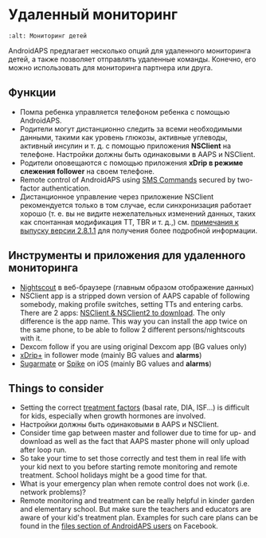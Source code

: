 # Удаленный мониторинг

```{image} ../images/KidsMonitoring.png
:alt: Мониторинг детей
```

AndroidAPS предлагает несколько опций для удаленного мониторинга детей, а также позволяет отправлять удаленные команды. Конечно, его можно использовать для мониторинга партнера или друга.

## Функции

- Помпа ребенка управляется телефоном ребенка с помощью AndroidAPS.
- Родители могут дистанционно следить за всеми необходимыми данными, такими как уровень глюкозы, активные углеводы, активный инсулин и т. д. с помощью приложения **NSClient** на телефоне. Настройки должны быть одинаковыми в AAPS и NSClient.
- Родители оповещаются с помощью приложения **xDrip в режиме слежения follower** на своем телефоне.
- Remote control of AndroidAPS using [SMS Commands](../Children/SMS-Commands.md) secured by two-factor authentication.
- Дистанционное управление через приложение NSClient рекомендуется только в том случае, если синхронизация работает хорошо (т. е. вы не видите нежелательных изменений данных, таких как спонтанная модификация TT, TBR и т. д.,) см. [примечания к выпуску версии 2.8.1.1](Releasenotes-important-hints-2-8-1-1) для получения более подробной информации.

## Инструменты и приложения для удаленного мониторинга

- [Nightscout](https://nightscout.github.io/) в веб-браузере (главным образом отображение данных)
- NSClient app is a stripped down version of AAPS capable of following somebody, making profile switches, setting TTs and entering carbs. There are 2 apps:  [NSClient & NSClient2 to download](https://github.com/nightscout/AndroidAPS/releases/). The only difference is the app name. This way you can install the app twice on the same phone, to be able to follow 2 different persons/nightscouts with it.
- Dexcom follow if you are using original Dexcom app (BG values only)
- [xDrip+](../Configuration/xdrip.md) in follower mode (mainly BG values and **alarms**)
- [Sugarmate](https://sugarmate.io/) or [Spike](https://spike-app.com/) on iOS (mainly BG values and **alarms**)

## Things to consider

- Setting the correct [treatment factors](FAQ-how-to-begin) (basal rate, DIA, ISF...) is difficult for kids, especially when growth hormones are involved.
- Настройки должны быть одинаковыми в AAPS и NSClient.
- Consider time gap between master and follower due to time for up- and download as well as the fact that AAPS master phone will only upload after loop run.
- So take your time to set those correctly and test them in real life with your kid next to you before starting remote monitoring and remote treatment. School holidays might be a good time for that.
- What is your emergency plan when remote control does not work (i.e. network problems)?
- Remote monitoring and treatment can be really helpful in kinder garden and elementary school. But make sure the teachers and educators are aware of your kid's treatment plan. Examples for such care plans can be found in the [files section of AndroidAPS users](https://www.facebook.com/groups/AndroidAPSUsers/files/) on Facebook.
